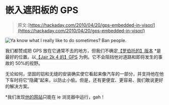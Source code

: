 # 嵌入遮阳板的 GPS

> 原文:[https://hackaday.com/2010/04/20/gps-embedded-in-visor/](https://hackaday.com/2010/04/20/gps-embedded-in-visor/)

![](../Images/0277f5ee48a8481bf9909da64f470400.png "Ya know what I really like to do sometimes? Ban people.")

我们都赞成把 GPS 放在它通常不去的地方，但我们不确定[【罗伯托的】版本](http://www.instructables.com/id/Dashboard-Disk-Mount-for-GPS-and-other-suction-cup/) *是最好的位置。以[【Jair 2k 4 的】GPS](http://hackaday.com/2009/09/17/gps-usb-port-repair/) 为例。它不会阻挡他对道路和即将发生的事故的 50%的视野。

无论如何，坚固的铝和无缝的安装确实使它看起来像汽车的一部分，并支持他在他下车时将它“隐藏”起来，以防止小偷。但是，还有更便宜、更容易、我们敢说更好的解决方案。

*我们发现[他的网站](http://www.rbarrios.com/projects/SUNVISORGPS/)只能在 ie 浏览器中运行，gah！